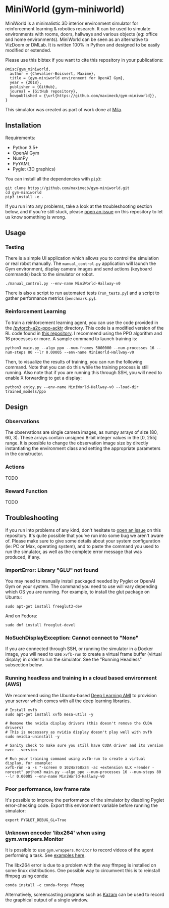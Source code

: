 # MiniWorld (gym-miniworld)

MiniWorld is a minimalistic 3D interior environment simulator for reinforcement
learning &amp; robotics research. It can be used to simulate environments with
rooms, doors, hallways and various objects (eg: office and home environments).
MiniWorld can be seen as an alternative to VizDoom or DMLab. It is written
100% in Python and designed to be easily modified or extended.

Please use this bibtex if you want to cite this repository in your publications:

```
@misc{gym_miniworld,
  author = {Chevalier-Boisvert, Maxime},
  title = {gym-miniworld environment for OpenAI Gym},
  year = {2018},
  publisher = {GitHub},
  journal = {GitHub repository},
  howpublished = {\url{https://github.com/maximecb/gym-miniworld}},
}
```

This simulator was created as part of work done at [Mila](https://mila.quebec/).

## Installation

Requirements:
- Python 3.5+
- OpenAI Gym
- NumPy
- PyYAML
- Pyglet (3D graphics)

You can install all the dependencies with `pip3`:

```
git clone https://github.com/maximecb/gym-miniworld.git
cd gym-miniworld
pip3 install -e .
```

If you run into any problems, take a look at the troubleshooting
section below, and if you're still stuck, please
[open an issue](https://github.com/maximecb/gym-miniworld/issues) on this
repository to let us know something is wrong.

## Usage

### Testing

There is a simple UI application which allows you to control the simulation or real robot manually. The `manual_control.py` application will launch the Gym environment, display camera images and send actions (keyboard commands) back to the simulator or robot.

```
./manual_control.py --env-name MiniWorld-Hallway-v0
```

There is also a script to run automated tests (`run_tests.py`) and a script to gather performance metrics (`benchmark.py`).

### Reinforcement Learning

To train a reinforcement learning agent, you can use the code provided in the [/pytorch-a2c-ppo-acktr](/pytorch-a2c-ppo-acktr) directory. This code is a modified version of the RL code found in [this repository](https://github.com/ikostrikov/pytorch-a2c-ppo-acktr). I recommend using the PPO algorithm and 16 processes or more. A sample command to launch training is:

```
python3 main.py --algo ppo --num-frames 5000000 --num-processes 16 --num-steps 80 --lr 0.00005 --env-name MiniWorld-Hallway-v0
```

Then, to visualize the results of training, you can run the following command. Note that you can do this while the training process is still running. Also note that if you are running this through SSH, you will need to enable X forwarding to get a display:

```
python3 enjoy.py --env-name MiniWorld-Hallway-v0 --load-dir trained_models/ppo
```

## Design

### Observations

The observations are single camera images, as numpy arrays of size (80, 60, 3). These arrays contain unsigned 8-bit integer values in the [0, 255] range. It is possible to change the observation image size by directly instantiating the environment class and setting the appropriate
parameters in the constructor.

### Actions

TODO

### Reward Function

TODO

## Troubleshooting

If you run into problems of any kind, don't hesitate to [open an issue](https://github.com/maximecb/gym-miniworld/issues) on this repository. It's quite possible that you've run into some bug we aren't aware of. Please make sure to give some details about your system configuration (ie: PC or Max, operating system), and to paste the command you used to run the simulator, as well as the complete error message that was produced, if any.

### ImportError: Library "GLU" not found

You may need to manually install packaged needed by Pyglet or OpenAI Gym on your system. The command you need to use will vary depending which OS you are running. For example, to install the glut package on Ubuntu:

```
sudo apt-get install freeglut3-dev
```

And on Fedora:

```
sudo dnf install freeglut-devel
```

### NoSuchDisplayException: Cannot connect to "None"

If you are connected through SSH, or running the simulator in a Docker image, you will need to use `xvfb-run` to create a virtual frame buffer (virtual display) in order to run the simulator. See the "Running Headless" subsection below.

### Running headless and training in a cloud based environment (AWS)

We recommend using the Ubuntu-based [Deep Learning AMI](https://aws.amazon.com/marketplace/pp/B077GCH38C) to provision your server which comes with all the deep learning libraries.

```
# Install xvfb
sudo apt-get install xvfb mesa-utils -y

# Remove the nvidia display drivers (this doesn't remove the CUDA drivers)
# This is necessary as nvidia display doesn't play well with xvfb
sudo nvidia-uninstall -y

# Sanity check to make sure you still have CUDA driver and its version
nvcc --version

# Run your training command using xvfb-run to create a virtual display, for example:
xvfb-run -a -s "-screen 0 1024x768x24 -ac +extension GLX +render -noreset" python3 main.py --algo ppo --num-processes 16 --num-steps 80 --lr 0.00005 --env-name MiniWorld-Hallway-v0
```

### Poor performance, low frame rate

It's possible to improve the performance of the simulator by disabling Pyglet error-checking code. Export this environment variable before running the simulator:

```
export PYGLET_DEBUG_GL=True
```

### Unknown encoder 'libx264' when using gym.wrappers.Monitor

It is possible to use `gym.wrappers.Monitor` to record videos of the agent performing a task. See [examples here](https://www.programcreek.com/python/example/100947/gym.wrappers.Monitor).

The libx264 error is due to a problem with the way ffmpeg is installed on some linux distributions. One possible way to circumvent this is to reinstall ffmpeg using conda:

```
conda install -c conda-forge ffmpeg
```

Alternatively, screencasting programs such as [Kazam](https://launchpad.net/kazam) can be used to record the graphical output of a single window.
